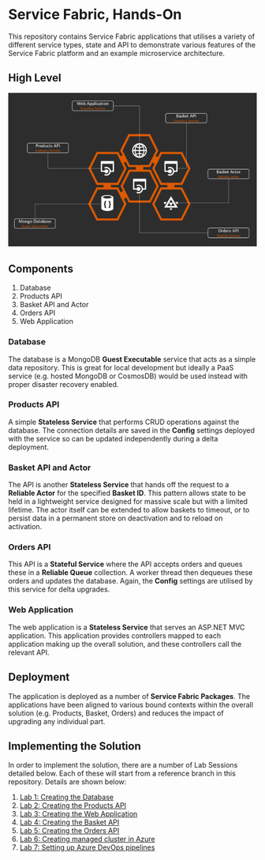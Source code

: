 # Service Fabric, Hands-On

This repository contains Service Fabric applications that utilises a variety of different service types, state and API to demonstrate
various features of the Service Fabric platform and an example microservice architecture.

## High Level 
![](docs/images/high_level_design.png)

## Components
1. Database
1. Products API
1. Basket API and Actor
1. Orders API
1. Web Application

### Database
The database is a MongoDB **Guest Executable** service that acts as a simple data repository. This is great for local development but ideally 
a PaaS service (e.g. hosted MongoDB or CosmosDB) would be used instead with proper disaster recovery enabled.

### Products API
A simple **Stateless Service** that performs CRUD operations against the database. The connection details are saved in the **Config** settings
deployed with the service so can be updated independently during a delta deployment.

### Basket API and Actor
The API is another **Stateless Service** that hands off the request to a **Reliable Actor** for the specified **Basket ID**. This pattern
allows state to be held in a lightweight service designed for massive scale but with a limited lifetime. The actor itself can be extended
to allow baskets to timeout, or to persist data in a permanent store on deactivation and to reload on activation.

### Orders API
This API is a **Stateful Service** where the API accepts orders and queues these in a **Reliable Queue** collection. A worker thread then 
dequeues these orders and updates the database. Again, the **Config** settings are utilised by this service for delta upgrades. 

### Web Application
The web application is a **Stateless Service** that serves an ASP.NET MVC application. This application provides controllers mapped to each
application making up the overall solution, and these controllers call the relevant API.

## Deployment
The application is deployed as a number of **Service Fabric Packages**. The applications have been aligned to various bound contexts within 
the overall solution (e.g. Products, Basket, Orders) and reduces the impact of upgrading any individual part. 

## Implementing the Solution
In order to implement the solution, there are a number of Lab Sessions detailed below. Each of these will start from a reference branch in 
this repository. Details are shown below:

1. [Lab 1: Creating the Database](docs/Lab1_Database.md)
1. [Lab 2: Creating the Products API](docs/Lab2_Products.md)
1. [Lab 3: Creating the Web Application](docs/Lab3_WebApplication.md)
1. [Lab 4: Creating the Basket API](docs/Lab4_Basket.md)
1. [Lab 5: Creating the Orders API](docs/Lab5_Orders.md)
1. [Lab 6: Creating managed cluster in Azure](docs/Lab6_AzureCluster.md)
1. [Lab 7: Setting up Azure DevOps pipelines](docs/Lab7_AzureDevOps.md)